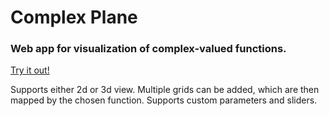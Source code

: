 # Complex Plane
### Web app for visualization of complex-valued functions.

[Try it out!](https://timkmecl.github.io/complex-plane/)

Supports either 2d or 3d view. Multiple grids can be added, which are then mapped by the chosen function. Supports custom parameters and sliders.